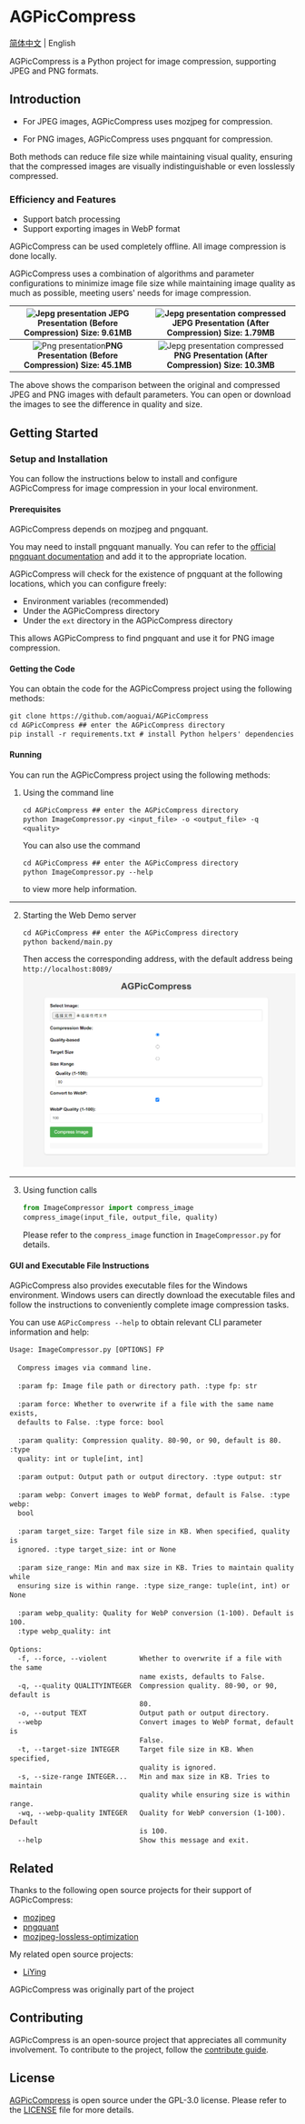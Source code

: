 # AGPicCompress

[简体中文](./README.md) | English

AGPicCompress is a Python project for image compression, supporting JPEG and PNG formats.

## Introduction

- For JPEG images, AGPicCompress uses mozjpeg for compression.

- For PNG images, AGPicCompress uses pngquant for compression.

Both methods can reduce file size while maintaining visual quality, ensuring that the compressed images are visually indistinguishable or even losslessly compressed.

### Efficiency and Features

- Support batch processing
- Support exporting images in WebP format

AGPicCompress can be used completely offline. All image compression is done locally.

AGPicCompress uses a combination of algorithms and parameter configurations to minimize image file size while maintaining image quality as much as possible, meeting users' needs for image compression.

| ![Jepg presentation](../images/test.jpg) JEPG Presentation (Before Compression) Size: 9.61MB  |  ![Jepg presentation compressed](../images/test_compressed.jpg)JEPG Presentation (After Compression) Size: 1.79MB   |
|:---------------------------------------------------------------------------------------------:|:-------------------------------------------------------------------------------------------------------------------:|
| ![Png presentation](../images/test.png)**PNG Presentation (Before Compression) Size: 45.1MB** | ![Jepg presentation compressed](../images/test_compressed.png)**PNG Presentation (After Compression) Size: 10.3MB** |

The above shows the comparison between the original and compressed JPEG and PNG images with default parameters. You can open or download the images to see the difference in quality and size.

## Getting Started

### Setup and Installation

You can follow the instructions below to install and configure AGPicCompress for image compression in your local environment.

#### Prerequisites

AGPicCompress depends on mozjpeg and pngquant.

You may need to install pngquant manually. You can refer to the [official pngquant documentation](https://pngquant.org/) and add it to the appropriate location.

AGPicCompress will check for the existence of pngquant at the following locations, which you can configure freely:
- Environment variables (recommended)
- Under the AGPicCompress directory
- Under the `ext` directory in the AGPicCompress directory

This allows AGPicCompress to find pngquant and use it for PNG image compression.

#### Getting the Code

You can obtain the code for the AGPicCompress project using the following methods:

```shell
git clone https://github.com/aoguai/AGPicCompress
cd AGPicCompress ## enter the AGPicCompress directory
pip install -r requirements.txt # install Python helpers' dependencies
```

#### Running

You can run the AGPicCompress project using the following methods:

1. Using the command line
    ```shell
    cd AGPicCompress ## enter the AGPicCompress directory
    python ImageCompressor.py <input_file> -o <output_file> -q <quality>
    ```
    You can also use the command
    ```shell
    cd AGPicCompress ## enter the AGPicCompress directory
    python ImageCompressor.py --help
    ```
    to view more help information.

---

2. Starting the Web Demo server
    ```shell
    cd AGPicCompress ## enter the AGPicCompress directory
    python backend/main.py
    ```
    Then access the corresponding address, with the default address being `http://localhost:8089/`
    ![web_demo](../images/web_demo.png)

---

3. Using function calls
    ```python
    from ImageCompressor import compress_image
    compress_image(input_file, output_file, quality)
    ```
   Please refer to the `compress_image` function in `ImageCompressor.py` for details.

#### GUI and Executable File Instructions

AGPicCompress also provides executable files for the Windows environment. Windows users can directly download the executable files and follow the instructions to conveniently complete image compression tasks.

You can use `AGPicCompress --help` to obtain relevant CLI parameter information and help:
```angular2html
Usage: ImageCompressor.py [OPTIONS] FP

  Compress images via command line.

  :param fp: Image file path or directory path. :type fp: str

  :param force: Whether to overwrite if a file with the same name exists,
  defaults to False. :type force: bool

  :param quality: Compression quality. 80-90, or 90, default is 80. :type
  quality: int or tuple[int, int]

  :param output: Output path or output directory. :type output: str

  :param webp: Convert images to WebP format, default is False. :type webp:
  bool

  :param target_size: Target file size in KB. When specified, quality is
  ignored. :type target_size: int or None

  :param size_range: Min and max size in KB. Tries to maintain quality while
  ensuring size is within range. :type size_range: tuple(int, int) or None

  :param webp_quality: Quality for WebP conversion (1-100). Default is 100.
  :type webp_quality: int

Options:
  -f, --force, --violent        Whether to overwrite if a file with the same
                                name exists, defaults to False.
  -q, --quality QUALITYINTEGER  Compression quality. 80-90, or 90, default is
                                80.
  -o, --output TEXT             Output path or output directory.
  --webp                        Convert images to WebP format, default is
                                False.
  -t, --target-size INTEGER     Target file size in KB. When specified,
                                quality is ignored.
  -s, --size-range INTEGER...   Min and max size in KB. Tries to maintain
                                quality while ensuring size is within range.
  -wq, --webp-quality INTEGER   Quality for WebP conversion (1-100). Default
                                is 100.
  --help                        Show this message and exit.
```

## Related

Thanks to the following open source projects for their support of AGPicCompress:

- [mozjpeg](https://github.com/mozilla/mozjpeg)
- [pngquant](https://github.com/kornelski/pngquant)
- [mozjpeg-lossless-optimization](https://github.com/wanadev/mozjpeg-lossless-optimization)

My related open source projects:

- [LiYing](https://github.com/aoguai/LiYing)

AGPicCompress was originally part of the project

## Contributing

AGPicCompress is an open-source project that appreciates all community involvement. To contribute to the project, follow the [contribute guide](./CONTRIBUTING.md).

## License

[AGPicCompress](https://github.com/aoguai/AGPicCompress) is open source under the GPL-3.0 license. Please refer to the [LICENSE](../LICENSE) file for more details.